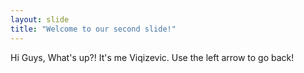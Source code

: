 ```yaml
---
layout: slide
title: "Welcome to our second slide!"
---
```

Hi Guys, What's up?!
It's me Viqizevic.
Use the left arrow to go back!
